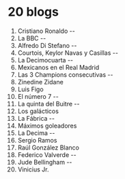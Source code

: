 # 20 blogs

1. Cristiano Ronaldo --
1. La BBC --
1. Alfredo Di Stefano --
1. Courtois, Keylor Navas y Casillas --
1. La Decimocuarta --
1. Mexicanos en el Real Madrid
1. Las 3 Champions consecutivas --
1. Zinedine Zidane
1. Luis Figo
1. El número 7 --
1. La quinta del Buitre --
1. Los galácticos
1. La Fábrica --
1. Máximos goleadores
1. La Decima --
1. Sergio Ramos
1. Raúl González Blanco
1. Federico Valverde --
1. Jude Bellingham --
1. Vinicius Jr.